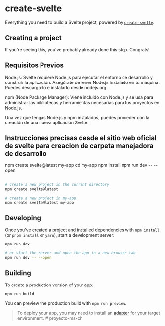 # create-svelte

Everything you need to build a Svelte project, powered by [`create-svelte`](https://github.com/sveltejs/kit/tree/main/packages/create-svelte).

## Creating a project

If you're seeing this, you've probably already done this step. Congrats!
## Requisitos Previos
Node.js: Svelte requiere Node.js para ejecutar el entorno de desarrollo y construir la aplicación. Asegúrate de tener Node.js instalado en tu máquina. Puedes descargarlo e instalarlo desde nodejs.org.

npm (Node Package Manager): Viene incluido con Node.js y se usa para administrar las bibliotecas y herramientas necesarias para tus proyectos en Node.js.

Una vez que tengas Node.js y npm instalados, puedes proceder con la creación de una nueva aplicación Svelte.
## Instrucciones precisas desde el sitio web oficial de svelte para creacion de carpeta manejadora de desarrollo
npm create svelte@latest my-app
cd my-app
npm install
npm run dev -- --open
##
```bash
# create a new project in the current directory
npm create svelte@latest

# create a new project in my-app
npm create svelte@latest my-app
```

## Developing

Once you've created a project and installed dependencies with `npm install` (or `pnpm install` or `yarn`), start a development server:

```bash
npm run dev

# or start the server and open the app in a new browser tab
npm run dev -- --open
```

## Building

To create a production version of your app:

```bash
npm run build
```

You can preview the production build with `npm run preview`.

> To deploy your app, you may need to install an [adapter](https://kit.svelte.dev/docs/adapters) for your target environment.
#   p r o y e c t o - m s - c h 
 
 
